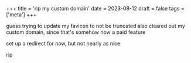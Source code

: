 +++
title = 'rip my custom domain'
date = 2023-08-12
draft = false
tags = ['meta']
+++

guess trying to update my favicon to not be truncated also cleared out my custom domain, since that's somehow now a paid feature

set up a redirect for now, but not nearly as nice

rip
